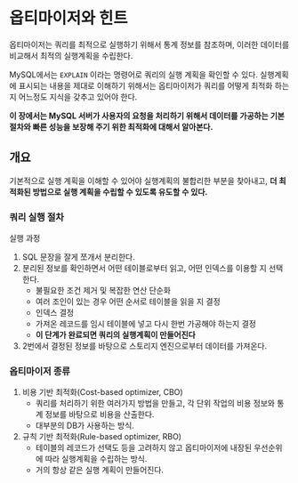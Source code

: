 # 옵티마이저와 힌트
옵티마이저는 쿼리를 최적으로 실행하기 위해서 통계 정보를 참조하며, 이러한 데이터를 비교해서 최적의 실행계획을 수립한다. 

MySQL에서는 `EXPLAIN` 이라는 명령어로 쿼리의 실행 계획을 확인할 수 있다. 실행계획에 표시되는 내용을 제대로 이해하기 위해서는 옵티마이저가 쿼리를 어떻게 최적화 하는지 어느정도 지식을 갖추고 있어야 한다. 

__이 장에서는 MySQL 서버가 사용자의 요청을 처리하기 위해서 데이터를 가공하는 기본 절차와 빠른 성능을 보장해 주기 위한 최적화에 대해서 알아본다.__

## 개요
기본적으로 실행 계획을 이해할 수 있어야 실행계획의 불합리한 부분을 찾아내고, __더 최적화된 방법으로 실행 계획을 수립할 수 있도록 유도할 수 있다.__

### 쿼리 실행 절차
실행 과정
1. SQL 문장을 잘게 쪼개서 분리한다. 
2. 분리된 정보를 확인하면서 어떤 테이블로부터 읽고, 어떤 인덱스를 이용할 지 선택한다. 
   - 불필요한 조건 제거 및 복잡한 연산 단순화
   - 여러 조인이 있는 경우 어떤 순서로 테이블을 읽을 지 결정
   - 인덱스 결정
   - 가져온 레코드를 임시 테이블에 넣고 다시 한번 가공해야 하는지 결정
   - __이 단계가 완료되면 쿼리의 실행계획이 만들어진다__
3. 2번에서 결정된 정보를 바탕으로 스토리지 엔진으로부터 데이터를 가져온다. 

### 옵티마이저 종류
1. 비용 기반 최적화(Cost-based optimizer, CBO)
   - 쿼리를 처리하기 위한 여러가지 방법을 만들고, 각 단위 작업의 비용 정보와 통계 정보를 바탕으로 비용을 산출한다. 
   - 대부분의 DB가 사용하는 방식.
2. 규칙 기반 최적화(Rule-based optimizer, RBO)
   - 테이블의 레코드가 선택도 등을 고려하지 않고 옵티마이저에 내장된 우선순위에 따라 실행계획을 수립하는 방식.
   - 거의 항상 같은 실행 계획이 만들어진다.


